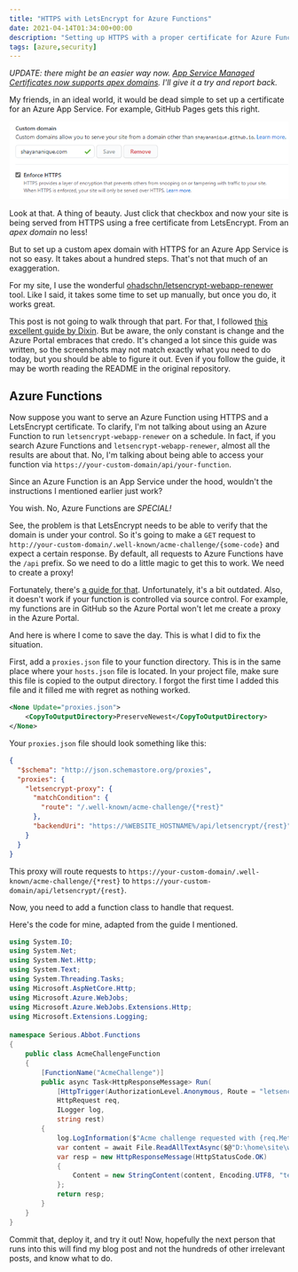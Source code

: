 ```yaml
---
title: "HTTPS with LetsEncrypt for Azure Functions"
date: 2021-04-14T01:34:00+00:00
description: "Setting up HTTPS with a proper certificate for Azure Functions should be straightforward and easy, but it's not. In this post I walk through one aspect of it that tripped me up."
tags: [azure,security]
---
```


_UPDATE: there might be an easier way now. [App Service Managed Certificates now supports apex domains](https://azure.microsoft.com/en-us/updates/public-preview-app-service-managed-certificates-now-supports-apex-domains/). I'll give it a try and report back._

My friends, in an ideal world, it would be dead simple to set up a certificate for an Azure App Service. For example, GitHub Pages gets this right.

![Screen shot showing a checkbox for enforcing HTTPS](https://raw.githubusercontent.com/shayananique/shayananique.com/main/assets/images/git_https_customdomain.png "Could it be any easier?")

Look at that. A thing of beauty. Just click that checkbox and now your site is being served from HTTPS using a free certificate from LetsEncrypt. From an _apex domain_ no less!

But to set up a custom apex domain with HTTPS for an Azure App Service is not so easy. It takes about a hundred steps. That's not that much of an exaggeration.

For my site, I use the wonderful [ohadschn/letsencrypt-webapp-renewer](https://github.com/ohadschn/letsencrypt-webapp-renewer) tool. Like I said, it takes some time to set up manually, but once you do, it works great.

This post is not going to walk through that part. For that, I followed [this excellent guide by Dixin](https://weblogs.asp.net/dixin/end-to-end-setup-free-ssl-certificate-to-secure-azure-web-app-with-https). But be aware, the only constant is change and the Azure Portal embraces that credo. It's changed a lot since this guide was written, so the screenshots may not match exactly what you need to do today, but you should be able to figure it out. Even if you follow the guide, it may be worth reading the README in the original repository.

## Azure Functions

Now suppose you want to serve an Azure Function using HTTPS and a LetsEncrypt certificate. To clarify, I'm not talking about using an Azure Function to run `letsencrypt-webapp-renewer` on a schedule. In fact, if you search Azure Functions and `letsencrypt-webapp-renewer`, almost all the results are about that. No, I'm talking about being able to access your function via `https://your-custom-domain/api/your-function`.

Since an Azure Function is an App Service under the hood, wouldn't the instructions I mentioned earlier just work?

You wish. No, Azure Functions are _SPECIAL!_

See, the problem is that LetsEncrypt needs to be able to verify that the domain is under your control. So it's going to make a `GET` request to `http://your-custom-domain/.well-known/acme-challenge/{some-code}` and expect a certain response. By default, all requests to Azure Functions have the `/api` prefix. So we need to do a little magic to get this to work. We need to create a proxy!

Fortunately, there's [a guide for that](https://github.com/sjkp/letsencrypt-siteextension/wiki/Azure-Functions-Support). Unfortunately, it's a bit outdated. Also, it doesn't work if your function is controlled via source control. For example, my functions are in GitHub so the Azure Portal won't let me create a proxy in the Azure Portal.

And here is where I come to save the day. This is what I did to fix the situation.

First, add a `proxies.json` file to your function directory. This is in the same place where your `hosts.json` file is located. In your project file, make sure this file is copied to the output directory. I forgot the first time I added this file and it filled me with regret as nothing worked.

```xml
<None Update="proxies.json">
    <CopyToOutputDirectory>PreserveNewest</CopyToOutputDirectory>
</None>
```

Your `proxies.json` file should look something like this:

```json
{
  "$schema": "http://json.schemastore.org/proxies",
  "proxies": {
    "letsencrypt-proxy": {
      "matchCondition": {
        "route": "/.well-known/acme-challenge/{*rest}"
      },
      "backendUri": "https://%WEBSITE_HOSTNAME%/api/letsencrypt/{rest}"
    }
  }
}
```
This proxy will route requests to `https://your-custom-domain/.well-known/acme-challenge/{*rest}` to `https://your-custom-domain/api/letsencrypt/{rest}`.

Now, you need to add a function class to handle that request.

Here's the code for mine, adapted from the guide I mentioned.

```csharp
using System.IO;
using System.Net;
using System.Net.Http;
using System.Text;
using System.Threading.Tasks;
using Microsoft.AspNetCore.Http;
using Microsoft.Azure.WebJobs;
using Microsoft.Azure.WebJobs.Extensions.Http;
using Microsoft.Extensions.Logging;

namespace Serious.Abbot.Functions
{
    public class AcmeChallengeFunction
    {
        [FunctionName("AcmeChallenge")]
        public async Task<HttpResponseMessage> Run(
            [HttpTrigger(AuthorizationLevel.Anonymous, Route = "letsencrypt/{*rest}")]
            HttpRequest req,
            ILogger log,
            string rest)
        {
            log.LogInformation($"Acme challenge requested with {req.Method}.");
            var content = await File.ReadAllTextAsync($@"D:\home\site\wwwroot\.well-known\acme-challenge\{rest}");
            var resp = new HttpResponseMessage(HttpStatusCode.OK)
            {
                Content = new StringContent(content, Encoding.UTF8, "text/plain")
            };
            return resp;
        }
    }
}
```

Commit that, deploy it, and try it out! Now, hopefully the next person that runs into this will find my blog post and not the hundreds of other irrelevant posts, and know what to do.
